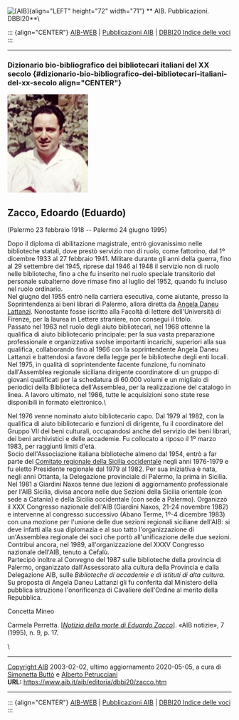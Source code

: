 ![\[AIB\]](/aib/wi/aibv72.gif){align="LEFT" height="72" width="71"}
** AIB. Pubblicazioni. DBBI20**\

::: {align="CENTER"}
[AIB-WEB](/) \| [Pubblicazioni AIB](/pubblicazioni/) \| [DBBI20 Indice
delle voci](dbbi20.htm)
:::

------------------------------------------------------------------------

### Dizionario bio-bibliografico dei bibliotecari italiani del XX secolo {#dizionario-bio-bibliografico-dei-bibliotecari-italiani-del-xx-secolo align="CENTER"}

![\[Ritratto\]](zacco.jpg)

## Zacco, Edoardo (Eduardo)

(Palermo 23 febbraio 1918 -- Palermo 24 giugno 1995)

Dopo il diploma di abilitazione magistrale, entrò giovanissimo nelle
biblioteche statali, dove prestò servizio non di ruolo, come fattorino,
dal 1º dicembre 1933 al 27 febbraio 1941. Militare durante gli anni
della guerra, fino al 29 settembre del 1945, riprese dal 1946 al 1948 il
servizio non di ruolo nelle biblioteche, fino a che fu inserito nel
ruolo speciale transitorio del personale subalterno dove rimase fino al
luglio del 1952, quando fu incluso nel ruolo ordinario.\
Nel giugno del 1955 entrò nella carriera esecutiva, come aiutante,
presso la Soprintendenza ai beni librari di Palermo, allora diretta da
[Angela Daneu Lattanzi](daneu.htm). Nonostante fosse iscritto alla
Facoltà di lettere dell\'Università di Firenze, per la laurea in Lettere
straniere, non conseguì il titolo.\
Passato nel 1963 nel ruolo degli aiuto bibliotecari, nel 1968 ottenne la
qualifica di aiuto bibliotecario principale: per la sua vasta
preparazione professionale e organizzativa svolse importanti incarichi,
superiori alla sua qualifica, collaborando fino al 1966 con la
soprintendente Angela Daneu Lattanzi e battendosi a favore della legge
per le biblioteche degli enti locali.\
Nel 1975, in qualità di soprintendente facente funzione, fu nominato
dall\'Assemblea regionale siciliana dirigente coordinatore di un gruppo
di giovani qualificati per la schedatura di 60.000 volumi e un migliaio
di periodici della Biblioteca dell\'Assemblea, per la realizzazione del
catalogo in linea. A lavoro ultimato, nel 1986, tutte le acquisizioni
sono state rese disponibili in formato elettronico.\

Nel 1976 venne nominato aiuto bibliotecario capo. Dal 1979 al 1982, con
la qualifica di aiuto bibliotecario e funzioni di dirigente, fu il
coordinatore del Gruppo VII dei beni culturali, occupandosi anche del
servizio dei beni librari, dei beni archivistici e delle accademie. Fu
collocato a riposo il 1º marzo 1983, per raggiunti limiti d\'età.\
Socio dell\'Associazione italiana biblioteche almeno dal 1954, entrò a
far parte del [Comitato regionale della Sicilia
occidentale](/aib/stor/sezioni/sic-oc.htm) negli anni 1976-1979 e fu
eletto Presidente regionale dal 1979 al 1982. Per sua iniziativa è nata,
negli anni Ottanta, la Delegazione provinciale di Palermo, la prima in
Sicilia. Nel 1981 a Giardini Naxos tenne due lezioni di aggiornamento
professionale per l\'AIB Sicilia, divisa ancora nelle due Sezioni della
Sicilia orientale (con sede a Catania) e della Sicilia occidentale (con
sede a Palermo). Organizzò il XXX Congresso nazionale dell\'AIB
(Giardini Naxos, 21-24 novembre 1982) e intervenne al congresso
successivo (Abano Terme, 1º-4 dicembre 1983) con una mozione per
l\'unione delle due sezioni regionali siciliane dell\'AIB: si deve
infatti alla sua diplomazia e al suo tatto l\'organizzazione di
un\'Assemblea regionale dei soci che portò all\'unificazione delle due
sezioni. Contribuì ancora, nel 1989, all\'organizzazione del XXXV
Congresso nazionale dell\'AIB, tenuto a Cefalù.\
Partecipò inoltre al Convegno del 1987 sulle biblioteche della provincia
di Palermo, organizzato dall\'Assessorato alla cultura della Provincia e
dalla Delegazione AIB, sulle *Biblioteche di accademie e di istituti di
alta cultura*.\
Su proposta di Angela Daneu Lattanzi gli fu conferita dal Ministero
della pubblica istruzione l\'onorificenza di Cavaliere dell\'Ordine al
merito della Repubblica.

Concetta Mineo

Carmela Perretta. \[*[Notizia della morte di Eduardo
Zacco](zacco1.jpg)*\]. «AIB notizie», 7 (1995), n. 9, p. 17.

\

------------------------------------------------------------------------

[Copyright AIB](/su-questo-sito/dichiarazione-di-copyright-aib-web/)
2003-02-02, ultimo aggiornamento 2020-05-05, a cura di [Simonetta
Buttò](/aib/redazione3.htm) e [Alberto
Petrucciani](/su-questo-sito/redazione-aib-web/)\
**URL:** https://www.aib.it/aib/editoria/dbbi20/zacco.htm

------------------------------------------------------------------------

::: {align="CENTER"}
[AIB-WEB](/) \| [Pubblicazioni AIB](/pubblicazioni/) \| [DBBI20 Indice
delle voci](dbbi20.htm)
:::
